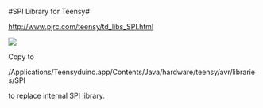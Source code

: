 #SPI Library for Teensy#

http://www.pjrc.com/teensy/td_libs_SPI.html

![](http://www.pjrc.com/teensy/td_libs_SPI_1.jpg)

Copy to

/Applications/Teensyduino.app/Contents/Java/hardware/teensy/avr/libraries/SPI

to replace internal SPI library.